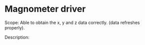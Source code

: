 # Magnometer driver

Scope: Able to obtain the x, y and z data correctly. (data refreshes properly).


Description: 
